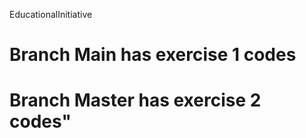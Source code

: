  EducationalInitiative 
 # Branch Main has exercise 1 codes
 # Branch Master has exercise 2 codes" 
